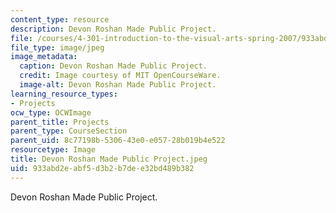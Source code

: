 ```yaml
---
content_type: resource
description: Devon Roshan Made Public Project.
file: /courses/4-301-introduction-to-the-visual-arts-spring-2007/933abd2eabf5d3b2b7dee32bd489b382_DevonRoshanMadePublicProject.jpeg
file_type: image/jpeg
image_metadata:
  caption: Devon Roshan Made Public Project.
  credit: Image courtesy of MIT OpenCourseWare.
  image-alt: Devon Roshan Made Public Project.
learning_resource_types:
- Projects
ocw_type: OCWImage
parent_title: Projects
parent_type: CourseSection
parent_uid: 8c77198b-5306-43e0-e057-28b019b4e522
resourcetype: Image
title: Devon Roshan Made Public Project.jpeg
uid: 933abd2e-abf5-d3b2-b7de-e32bd489b382
---
```

Devon Roshan Made Public Project.

